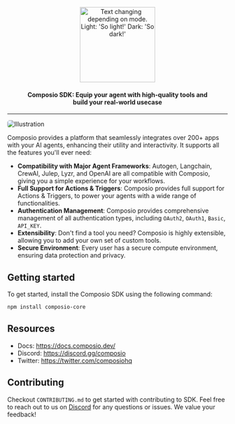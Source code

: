 
<p align="center">
  <picture width="200">
    <source media="(prefers-color-scheme: dark)" width="172" srcset="https://github.com/composiohq/composio/js/docs/assets/Composio-Logo-dark.svg">
    <img alt="Text changing depending on mode. Light: 'So light!' Dark: 'So dark!'" width="172" src="https://github.com/composiohq/composio/js/docs/assets/Composio-Logo-white.svg"/>
  </picture>
  <h4 align="center">Composio SDK: Equip your agent with high-quality tools and <br/>build your real-world usecase</h4>
  <hr/>
</p>

<img alt="Illustration" src="https://app.composio.dev/assets/other/js_sdk/assets/illustration.png" style="border-radius: 5px"/>

Composio provides a platform that seamlessly integrates over 200+ apps with your AI agents, enhancing their utility and interactivity. It supports all the features you'll ever need:

- **Compatibility with Major Agent Frameworks**: Autogen, Langchain, CrewAI, Julep, Lyzr, and OpenAI are all compatible with Composio, giving you a simple experience for your workflows.
- **Full Support for Actions & Triggers**: Composio provides full support for Actions & Triggers, to power your agents with a wide range of functionalities.
- **Authentication Management**: Composio provides comprehensive management of all authentication types, including `OAuth2`, `OAuth1`, `Basic`, `API_KEY`.
- **Extensibility**: Don't find a tool you need? Composio is highly extensible, allowing you to add your own set of custom tools.
- **Secure Environment**: Every user has a secure compute environment, ensuring data protection and privacy.

## Getting started

To get started, install the Composio SDK using the following command:

```bash
npm install composio-core
```

## Resources
- Docs: https://docs.composio.dev/
- Discord: https://discord.gg/composio
- Twitter: https://twitter.com/composiohq

## Contributing
Checkout `CONTRIBUTING.md` to get started with contributing to SDK. Feel free to reach out to us on [Discord](https://discord.gg/composio) for any questions or issues. We value your feedback!